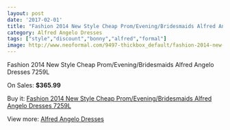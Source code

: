 ```yaml
---
layout: post
date: '2017-02-01'
title: "Fashion 2014 New Style Cheap Prom/Evening/Bridesmaids Alfred Angelo Dresses 7259L"
category: Alfred Angelo Dresses
tags: ["style","discount","bonny","alfred","formal"]
image: http://www.neoformal.com/9497-thickbox_default/fashion-2014-new-style-cheap-prom-evening-bridesmaids-alfred-angelo-dresses-7259l.jpg
---
```

Fashion 2014 New Style Cheap Prom/Evening/Bridesmaids Alfred Angelo Dresses 7259L

On Sales: **$365.99**
<a href="https://www.neoformal.com/en/alfred-angelo-dresses-2014/3285-fashion-2014-new-style-cheap-prom-evening-bridesmaids-alfred-angelo-dresses-7259l.html"><amp-img layout="responsive" width="600" height="600" src="//www.neoformal.com/9497-thickbox_default/fashion-2014-new-style-cheap-prom-evening-bridesmaids-alfred-angelo-dresses-7259l.jpg" alt="Fashion 2014 New Style Cheap Prom/Evening/Bridesmaids Alfred Angelo Dresses 7259L 0" /></a>

Buy it: [Fashion 2014 New Style Cheap Prom/Evening/Bridesmaids Alfred Angelo Dresses 7259L](https://www.neoformal.com/en/alfred-angelo-dresses-2014/3285-fashion-2014-new-style-cheap-prom-evening-bridesmaids-alfred-angelo-dresses-7259l.html "Fashion 2014 New Style Cheap Prom/Evening/Bridesmaids Alfred Angelo Dresses 7259L")

View more: [Alfred Angelo Dresses](https://www.neoformal.com/en/36-alfred-angelo-dresses-2014 "Alfred Angelo Dresses")